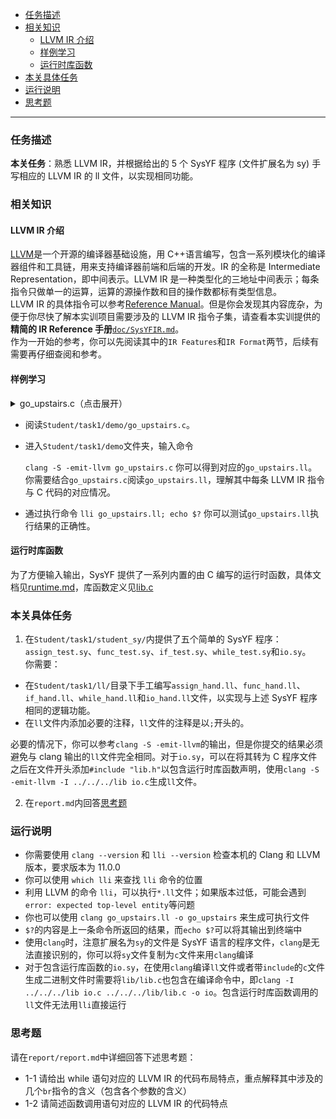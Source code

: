 - [任务描述](#任务描述)
- [相关知识](#相关知识)
  - [LLVM IR 介绍](#llvm-ir介绍)
  - [样例学习](#样例学习)
  - [运行时库函数](#运行时库函数)
- [本关具体任务](#本关具体任务)
- [运行说明](#运行说明)
- [思考题](#思考题)


---

### 任务描述
**本关任务**：熟悉 LLVM IR，并根据给出的 5 个 SysYF 程序 (文件扩展名为 sy) 手写相应的 LLVM IR 的 ll 文件，以实现相同功能。

### 相关知识
#### LLVM IR 介绍
[LLVM](https://llvm.org/)是一个开源的编译器基础设施，用 C++语言编写，包含一系列模块化的编译器组件和工具链，用来支持编译器前端和后端的开发。IR 的全称是 Intermediate Representation，即中间表示。LLVM IR 是一种类型化的三地址中间表示；每条指令只做单一的运算，运算的源操作数和目的操作数都标有类型信息。  
LLVM IR 的具体指令可以参考[Reference Manual](http://llvm.org/docs/LangRef.html)。但是你会发现其内容庞杂，为便于你尽快了解本实训项目需要涉及的 LLVM IR 指令子集，请查看本实训提供的**精简的 IR Reference 手册**[`doc/SysYFIR.md`](SysYFIR.md)。  
作为一开始的参考，你可以先阅读其中的`IR Features`和`IR Format`两节，后续有需要再仔细查阅和参考。

#### 样例学习
<details>
  <summary> go_upstairs.c（点击展开） </summary>

```c
int num[2] = {4, 8};
int x[1];
int n;
int tmp = 1;

int climbStairs(int n) {
    if(n < 4)
        return n;
    int dp[10];
    dp[0] = 0;
    dp[1] = 1;
    dp[2] = 2;
    int i;
    i = 3;
    while(i<n+1){
        dp[i] = dp[i-1] + dp[i-2];
        i = i + 1;
    }
    return dp[n];
}

int main(){
    int res;
    n=num[0];
    x[0] = num[tmp];
    res = climbStairs(n + tmp);
    return res - x[0];
}
```
</details>


- 阅读`Student/task1/demo/go_upstairs.c`。  
- 进入`Student/task1/demo`文件夹，输入命令

	```clang -S -emit-llvm go_upstairs.c```
你可以得到对应的`go_upstairs.ll`。  
你需要结合`go_upstairs.c`阅读`go_upstairs.ll`，理解其中每条 LLVM IR 指令与 C 代码的对应情况。  
- 通过执行命令
	```lli go_upstairs.ll; echo $?```
你可以测试`go_upstairs.ll`执行结果的正确性。  

#### 运行时库函数

为了方便输入输出，SysYF 提供了一系列内置的由 C 编写的运行时函数，具体文档见[runtime.md](runtime.md)，库函数定义见[lib.c](../lib/lib.c)

### 本关具体任务
1. 在`Student/task1/student_sy/`内提供了五个简单的 SysYF 程序：`assign_test.sy`、`func_test.sy`、`if_test.sy`、`while_test.sy`和`io.sy`。  
你需要：
 - 在`Student/task1/ll/`目录下手工编写`assign_hand.ll`、`func_hand.ll`、`if_hand.ll`、`while_hand.ll`和`io_hand.ll`文件，以实现与上述 SysYF 程序相同的逻辑功能。  
 - 在`ll`文件内添加必要的注释，`ll`文件的注释是以`;`开头的。  

必要的情况下，你可以参考`clang -S -emit-llvm`的输出，但是你提交的结果必须避免与 clang 输出的`ll`文件完全相同。对于`io.sy`，可以在将其转为 C 程序文件之后在文件开头添加`#include "lib.h"`以包含运行时库函数声明，使用`clang -S -emit-llvm -I ../../../lib io.c`生成`ll`文件。

2. 在`report.md`内回答[思考题](#思考题)

### 运行说明
- 你需要使用 `clang --version` 和 `lli --version` 检查本机的 Clang 和 LLVM 版本，要求版本为 11.0.0
- 你可以使用 `which lli` 来查找 `lli` 命令的位置
- 利用 LLVM 的命令 `lli`，可以执行`*.ll`文件；如果版本过低，可能会遇到`error: expected top-level entity`等问题
- 你也可以使用 `clang go_upstairs.ll -o go_upstairs` 来生成可执行文件
- `$?`的内容是上一条命令所返回的结果，而`echo $?`可以将其输出到终端中
- 使用`clang`时，注意扩展名为`sy`的文件是 SysYF 语言的程序文件，`clang`是无法直接识别的，你可以将`sy`文件复制为`c`文件来用`clang`编译
- 对于包含运行库函数的`io.sy`，在使用`clang`编译`ll`文件或者带`include`的`c`文件生成二进制文件时需要将`lib/lib.c`也包含在编译命令中，即`clang -I ../../../lib io.c ../../../lib/lib.c -o io`。包含运行时库函数调用的`ll`文件无法用`lli`直接运行

### 思考题
请在`report/report.md`中详细回答下述思考题：
- 1-1 请给出 while 语句对应的 LLVM IR 的代码布局特点，重点解释其中涉及的几个`br`指令的含义（包含各个参数的含义）
- 1-2 请简述函数调用语句对应的 LLVM IR 的代码特点
